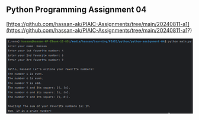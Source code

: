 ## Python Programming Assignment 04

[https://github.com/hassan-ak/PIAIC-Assignments/tree/main/20240811-a1](https://github.com/hassan-ak/PIAIC-Assignments/tree/main/20240811-a1?)

<img src="Screenshot%20from%202024-08-16%2023-36-24.png" alt="">